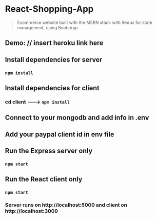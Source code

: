 # React-Shopping-App
> Ecommerce website built with the MERN stack with Redux for state management, using Bootstrap

## Demo: // insert heroku link here

## Install dependencies for server 
### `npm install`

## Install dependencies for client
### cd client ---> `npm install`

## Connect to your mongodb and add info in .env

## Add your paypal client id in env file

## Run the Express server only
### `npm start`

## Run the React client only
### `npm start`

### Server runs on http://localhost:5000 and client on http://localhost:3000
